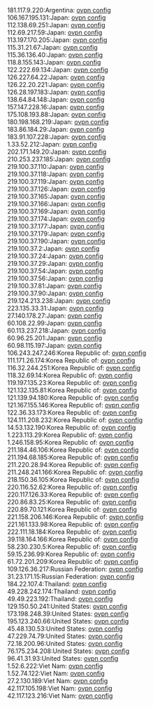 181.117.9.220:Argentina: [ovpn config](vpn/181_117_9_220.ovpn)  
106.167.195.131:Japan: [ovpn config](vpn/106_167_195_131.ovpn)  
112.138.69.251:Japan: [ovpn config](vpn/112_138_69_251.ovpn)  
112.69.217.59:Japan: [ovpn config](vpn/112_69_217_59.ovpn)  
113.197.170.205:Japan: [ovpn config](vpn/113_197_170_205.ovpn)  
115.31.21.67:Japan: [ovpn config](vpn/115_31_21_67.ovpn)  
115.36.136.40:Japan: [ovpn config](vpn/115_36_136_40.ovpn)  
118.8.155.143:Japan: [ovpn config](vpn/118_8_155_143.ovpn)  
122.222.69.134:Japan: [ovpn config](vpn/122_222_69_134.ovpn)  
126.227.64.22:Japan: [ovpn config](vpn/126_227_64_22.ovpn)  
126.22.20.221:Japan: [ovpn config](vpn/126_22_20_221.ovpn)  
126.28.197.183:Japan: [ovpn config](vpn/126_28_197_183.ovpn)  
138.64.84.148:Japan: [ovpn config](vpn/138_64_84_148.ovpn)  
157.147.228.16:Japan: [ovpn config](vpn/157_147_228_16.ovpn)  
175.108.193.88:Japan: [ovpn config](vpn/175_108_193_88.ovpn)  
180.198.168.219:Japan: [ovpn config](vpn/180_198_168_219.ovpn)  
183.86.184.29:Japan: [ovpn config](vpn/183_86_184_29.ovpn)  
183.91.107.228:Japan: [ovpn config](vpn/183_91_107_228.ovpn)  
1.33.52.212:Japan: [ovpn config](vpn/1_33_52_212.ovpn)  
202.171.149.20:Japan: [ovpn config](vpn/202_171_149_20.ovpn)  
210.253.237.185:Japan: [ovpn config](vpn/210_253_237_185.ovpn)  
219.100.37.110:Japan: [ovpn config](vpn/219_100_37_110.ovpn)  
219.100.37.118:Japan: [ovpn config](vpn/219_100_37_118.ovpn)  
219.100.37.119:Japan: [ovpn config](vpn/219_100_37_119.ovpn)  
219.100.37.126:Japan: [ovpn config](vpn/219_100_37_126.ovpn)  
219.100.37.165:Japan: [ovpn config](vpn/219_100_37_165.ovpn)  
219.100.37.166:Japan: [ovpn config](vpn/219_100_37_166.ovpn)  
219.100.37.169:Japan: [ovpn config](vpn/219_100_37_169.ovpn)  
219.100.37.174:Japan: [ovpn config](vpn/219_100_37_174.ovpn)  
219.100.37.177:Japan: [ovpn config](vpn/219_100_37_177.ovpn)  
219.100.37.179:Japan: [ovpn config](vpn/219_100_37_179.ovpn)  
219.100.37.190:Japan: [ovpn config](vpn/219_100_37_190.ovpn)  
219.100.37.2:Japan: [ovpn config](vpn/219_100_37_2.ovpn)  
219.100.37.24:Japan: [ovpn config](vpn/219_100_37_24.ovpn)  
219.100.37.29:Japan: [ovpn config](vpn/219_100_37_29.ovpn)  
219.100.37.54:Japan: [ovpn config](vpn/219_100_37_54.ovpn)  
219.100.37.56:Japan: [ovpn config](vpn/219_100_37_56.ovpn)  
219.100.37.81:Japan: [ovpn config](vpn/219_100_37_81.ovpn)  
219.100.37.90:Japan: [ovpn config](vpn/219_100_37_90.ovpn)  
219.124.213.238:Japan: [ovpn config](vpn/219_124_213_238.ovpn)  
223.135.33.31:Japan: [ovpn config](vpn/223_135_33_31.ovpn)  
27.140.178.27:Japan: [ovpn config](vpn/27_140_178_27.ovpn)  
60.108.22.99:Japan: [ovpn config](vpn/60_108_22_99.ovpn)  
60.113.237.218:Japan: [ovpn config](vpn/60_113_237_218.ovpn)  
60.96.25.201:Japan: [ovpn config](vpn/60_96_25_201.ovpn)  
60.98.115.197:Japan: [ovpn config](vpn/60_98_115_197.ovpn)  
106.243.247.246:Korea Republic of: [ovpn config](vpn/106_243_247_246.ovpn)  
111.171.26.174:Korea Republic of: [ovpn config](vpn/111_171_26_174.ovpn)  
116.32.244.251:Korea Republic of: [ovpn config](vpn/116_32_244_251.ovpn)  
118.32.69.14:Korea Republic of: [ovpn config](vpn/118_32_69_14.ovpn)  
119.197.135.23:Korea Republic of: [ovpn config](vpn/119_197_135_23.ovpn)  
121.132.135.81:Korea Republic of: [ovpn config](vpn/121_132_135_81.ovpn)  
121.139.94.180:Korea Republic of: [ovpn config](vpn/121_139_94_180.ovpn)  
121.167.155.146:Korea Republic of: [ovpn config](vpn/121_167_155_146.ovpn)  
122.36.33.173:Korea Republic of: [ovpn config](vpn/122_36_33_173.ovpn)  
124.111.208.232:Korea Republic of: [ovpn config](vpn/124_111_208_232.ovpn)  
14.53.132.190:Korea Republic of: [ovpn config](vpn/14_53_132_190.ovpn)  
1.223.113.29:Korea Republic of: [ovpn config](vpn/1_223_113_29.ovpn)  
1.246.158.95:Korea Republic of: [ovpn config](vpn/1_246_158_95.ovpn)  
211.184.46.106:Korea Republic of: [ovpn config](vpn/211_184_46_106.ovpn)  
211.194.68.185:Korea Republic of: [ovpn config](vpn/211_194_68_185.ovpn)  
211.220.28.94:Korea Republic of: [ovpn config](vpn/211_220_28_94.ovpn)  
211.248.241.166:Korea Republic of: [ovpn config](vpn/211_248_241_166.ovpn)  
218.150.36.105:Korea Republic of: [ovpn config](vpn/218_150_36_105.ovpn)  
220.116.52.62:Korea Republic of: [ovpn config](vpn/220_116_52_62.ovpn)  
220.117.126.33:Korea Republic of: [ovpn config](vpn/220_117_126_33.ovpn)  
220.86.83.25:Korea Republic of: [ovpn config](vpn/220_86_83_25.ovpn)  
220.89.70.121:Korea Republic of: [ovpn config](vpn/220_89_70_121.ovpn)  
221.158.206.146:Korea Republic of: [ovpn config](vpn/221_158_206_146.ovpn)  
221.161.133.98:Korea Republic of: [ovpn config](vpn/221_161_133_98.ovpn)  
222.111.18.184:Korea Republic of: [ovpn config](vpn/222_111_18_184.ovpn)  
39.118.164.166:Korea Republic of: [ovpn config](vpn/39_118_164_166.ovpn)  
58.230.230.5:Korea Republic of: [ovpn config](vpn/58_230_230_5.ovpn)  
59.15.236.99:Korea Republic of: [ovpn config](vpn/59_15_236_99.ovpn)  
61.72.201.209:Korea Republic of: [ovpn config](vpn/61_72_201_209.ovpn)  
109.126.36.217:Russian Federation: [ovpn config](vpn/109_126_36_217.ovpn)  
31.23.171.15:Russian Federation: [ovpn config](vpn/31_23_171_15.ovpn)  
184.22.107.4:Thailand: [ovpn config](vpn/184_22_107_4.ovpn)  
49.228.242.174:Thailand: [ovpn config](vpn/49_228_242_174.ovpn)  
49.49.223.192:Thailand: [ovpn config](vpn/49_49_223_192.ovpn)  
129.150.50.241:United States: [ovpn config](vpn/129_150_50_241.ovpn)  
173.198.248.39:United States: [ovpn config](vpn/173_198_248_39.ovpn)  
195.123.240.66:United States: [ovpn config](vpn/195_123_240_66.ovpn)  
45.48.130.53:United States: [ovpn config](vpn/45_48_130_53.ovpn)  
47.229.74.79:United States: [ovpn config](vpn/47_229_74_79.ovpn)  
72.18.200.96:United States: [ovpn config](vpn/72_18_200_96.ovpn)  
76.175.234.208:United States: [ovpn config](vpn/76_175_234_208.ovpn)  
96.41.31.93:United States: [ovpn config](vpn/96_41_31_93.ovpn)  
1.52.6.222:Viet Nam: [ovpn config](vpn/1_52_6_222.ovpn)  
1.52.74.122:Viet Nam: [ovpn config](vpn/1_52_74_122.ovpn)  
27.2.130.189:Viet Nam: [ovpn config](vpn/27_2_130_189.ovpn)  
42.117.105.198:Viet Nam: [ovpn config](vpn/42_117_105_198.ovpn)  
42.117.123.216:Viet Nam: [ovpn config](vpn/42_117_123_216.ovpn)  
